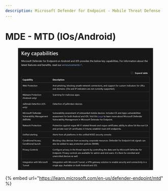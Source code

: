 ```yaml
---
description: Microsoft Defender for Endpoint - Mobile Threat Defense
---
```


# MDE - MTD (IOs/Android)

<figure><img src="../../.gitbook/assets/image (1) (1) (1).png" alt=""><figcaption></figcaption></figure>

{% embed url="https://learn.microsoft.com/en-us/defender-endpoint/mtd" %}
